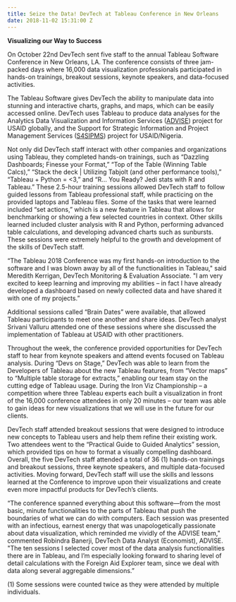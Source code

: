 ```yaml
---
title: Seize the Data! DevTech at Tableau Conference in New Orleans
date: 2018-11-02 15:31:00 Z
---
```


**Visualizing our Way to Success**

On October 22nd DevTech sent five staff to the annual Tableau Software Conference in New Orleans, LA. The conference consists of three jam-packed days where 16,000 data visualization professionals participated in hands-on trainings, breakout sessions, keynote speakers, and data-focused activities. 

The Tableau Software gives DevTech the ability to manipulate data into stunning and interactive charts, graphs, and maps, which can be easily accessed online. DevTech uses Tableau to produce data analyses for the Analytics Data Visualization and Information Services ([ADVISE](http://devtechsys.com/insights/2018/07/11/devtech-has-won-usaid-data-services-contract/)) project for USAID globally, and the Support for Strategic Information and Project Management Services ([S4SIPMS](http://devtechsys.com/projects/Nigeria-Support-for-Strategic/)) project for USAID/Nigeria.

Not only did DevTech staff interact with other companies and organizations using Tableau, they completed hands-on trainings, such as “Dazzling Dashboards; Finesse your Format,” “Top of the Table (Winning Table Calcs),” “Stack the deck | Utilizing Tabjolt (and other performance tools),” “Tableau + Python = <3,” and “R… You Ready? Jedi stats with R and Tableau.” These 2.5-hour training sessions allowed DevTech staff to follow guided lessons from Tableau professional staff, while practicing on the provided laptops and Tableau files. Some of the tasks that were learned included “set actions,” which is a new feature in Tableau that allows for benchmarking or showing a few selected countries in context. Other skills learned included cluster analysis with R and Python, performing advanced table calculations, and developing advanced charts such as sunbursts. These sessions were extremely helpful to the growth and development of the skills of DevTech staff.

“The Tableau 2018 Conference was my first hands-on introduction to the software and I was blown away by all of the functionalities in Tableau," said Meredith Kerrigan, DevTech Monitoring & Evaluation Associate. "I am very excited to keep learning and improving my abilities – in fact I have already developed a dashboard based on newly collected data and have shared it with one of my projects.”

Additional sessions called “Brain Dates” were available, that allowed Tableau participants to meet one another and share ideas. DevTech analyst Srivani Valluru attended one of these sessions where she discussed the implementation of Tableau at USAID with other practitioners. 

Throughout the week, the conference provided opportunities for DevTech staff to hear from keynote speakers and attend events focused on Tableau analysis. During “Devs on Stage,” DevTech was able to learn from the Developers of Tableau about the new Tableau features, from “Vector maps” to “Multiple table storage for extracts,” enabling our team stay on the cutting edge of Tableau usage. During the Iron Viz Championship – a competition where three Tableau experts each built a visualization in front of the 16,000 conference attendees in only 20 minutes – our team was able to gain ideas for new visualizations that we will use in the future for our clients.

DevTech staff attended breakout sessions that were designed to introduce new concepts to Tableau users and help them refine their existing work. Two attendees went to the “Practical Guide to Guided Analytics” session, which provided tips on how to format a visually compelling dashboard. Overall, the five DevTech staff attended a total of 36 (1) hands-on trainings and breakout sessions, three keynote speakers, and multiple data-focused activities. Moving forward, DevTech staff will use the skills and lessons learned at the Conference to improve upon their visualizations and create even more impactful products for DevTech’s clients.

“The conference spanned everything about this software—from the most basic, minute functionalities to the parts of Tableau that push the boundaries of what we can do with computers. Each session was presented with an infectious, earnest energy that was unapologetically passionate about data visualization, which reminded me vividly of the ADVISE team," commented Robindra Banerji, 
DevTech Data Analyst (Economist), ADVISE. "The ten sessions I selected cover most of the data analysis functionalities there are in Tableau, and I’m especially looking forward to sharing level of detail calculations with the Foreign Aid Explorer team, since we deal with data along several aggregable dimensions.”

(1) Some sessions were counted twice as they were attended by multiple individuals.